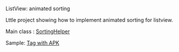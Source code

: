 ListView: animated sorting

Lttle project showing how to implement animated sorting for listview.

Main class : [SortingHelper](https://github.com/lassana/listview-anim-sorting/blob/master/ListViewAnimatedSorting/src/main/java/com/github/lassana/animated_sorting/util/SortingHelper.java)

Sample: [Tag with APK](https://github.com/lassana/listview-anim-sorting/releases/tag/v0.1)

